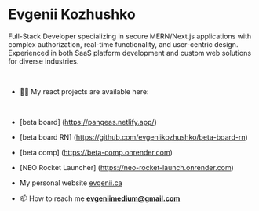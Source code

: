 <h1>Evgenii Kozhushko</h1>
<p>Full-Stack Developer specializing in secure MERN/Next.js applications with complex authorization,
real-time functionality, and user-centric design. Experienced in both SaaS platform development
and custom web solutions for diverse industries.</p>

<br>

- 👨‍💻 My react projects are available here:
  
<br>

- [beta board] (https://pangeas.netlify.app/)
- [beta board RN] (https://github.com/evgeniikozhushko/beta-board-rn)
- [beta comp] (https://beta-comp.onrender.com)
- [NEO Rocket Launcher] (https://neo-rocket-launch.onrender.com)

- My personal website [evgenii.ca](https://evgenii-ca.onrender.com/)

- 📫 How to reach me **evgeniimedium@gmail.com**

